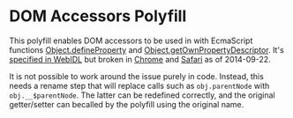 DOM Accessors Polyfill
======================

This polyfill enables DOM accessors to be used in with EcmaScript functions
[Object.defineProperty][defineProp] and [Object.getOwnPropertyDescriptor][getProp].
It's [specified in WebIDL][webidl] but broken in [Chrome][crbug] and [Safari][sfbug] as of 2014-09-22.

It is not possible to work around the issue purely in code. Instead, this needs
a rename step that will replace calls such as `obj.parentNode` with
`obj.__$parentNode`. The latter can be redefined correctly, and the original
getter/setter can becalled by the polyfill using the original name.
 
[defineProp]: https://developer.mozilla.org/en-US/docs/Web/JavaScript/Reference/Global_Objects/Object/defineProperty
[getProp]: https://developer.mozilla.org/en-US/docs/Web/JavaScript/Reference/Global_Objects/Object/getOwnPropertyDescriptor
[webidl]: http://heycam.github.io/webidl/#indexed-and-named-properties
[crbug]: https://code.google.com/p/chromium/issues/detail?id=43394
[sfbug]: https://bugs.webkit.org/show_bug.cgi?id=49739
